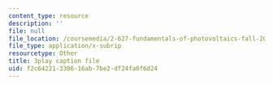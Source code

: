 ```yaml
---
content_type: resource
description: ''
file: null
file_location: /coursemedia/2-627-fundamentals-of-photovoltaics-fall-2013/f2c64221330616ab7be2df24fa0f6d24_69H3kTwques.srt
file_type: application/x-subrip
resourcetype: Other
title: 3play caption file
uid: f2c64221-3306-16ab-7be2-df24fa0f6d24
---
```

